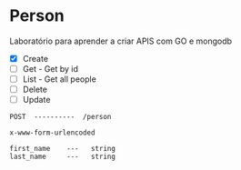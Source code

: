 # Person

Laboratório para aprender a criar APIS com GO e mongodb

- [x] Create
- [ ] Get - Get by id
- [ ] List - Get all people
- [ ] Delete
- [ ] Update
```
POST  ----------  /person

x-www-form-urlencoded

first_name    ---   string
last_name     ---   string
```

